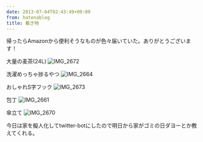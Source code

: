 ```yaml
---
date: 2013-07-04T02:43:49+09:00
from: hatenablog
title: 戴き物
---
```

帰ったらAmazonから便利そうなものが色々届いていた。ありがとうございます！

大量の麦茶(24L) ![IMG_2672](http://farm8.staticflickr.com/7445/9202778876_bee518fd0a_c.jpg)

洗濯めっちゃ捗るやつ ![IMG_2664](http://farm6.staticflickr.com/5494/9202770086_6b13e53373_c.jpg)

おしゃれS字フック ![IMG_2673](http://farm4.staticflickr.com/3710/9200000527_505b2f6c16_c.jpg)

包丁 ![IMG_2661](http://farm8.staticflickr.com/7342/9202765766_75ab3ab138_c.jpg)

傘立て ![IMG_2670](http://farm6.staticflickr.com/5513/9202774192_cc0e958f05_c.jpg)

今日は家を擬人化してtwitter-botにしたので明日から家がゴミの日ダヨーとか教えてくれる。

